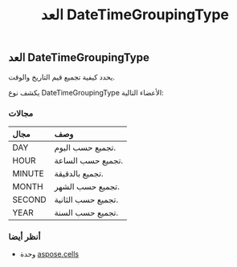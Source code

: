 ﻿---
title: العد DateTimeGroupingType
second_title: Aspose.Cells for Python via .NET API المراجع
description:
type: docs
weight: 1940
url: /ar/python-net/aspose.cells/datetimegroupingtype/
is_root: false
---
##  العد DateTimeGroupingType
يحدد كيفية تجميع قيم التاريخ والوقت.



يكشف نوع DateTimeGroupingType الأعضاء التالية:

###  مجالات
| مجال| وصف|
| :- | :- |
| DAY | تجميع حسب اليوم.|
| HOUR | تجميع حسب الساعة.|
| MINUTE | تجميع بالدقيقة.|
| MONTH | تجميع حسب الشهر.|
| SECOND | تجميع حسب الثانية.|
| YEAR |تجميع حسب السنة.|



###  أنظر أيضا
* وحدة [aspose.cells](..)
